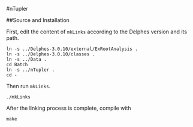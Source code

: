 #nTupler

##Source and Installation

First, edit the content of  `mkLinks` according to the Delphes version and its path.

```
ln -s ../Delphes-3.0.10/external/ExRootAnalysis .
ln -s ../Delphes-3.0.10/classes .
ln -s ../Data .
cd Batch
ln -s ../nTupler .
cd -
```

Then run `mkLinks`.

```
./mkLinks
```

After the linking process is complete, compile with

```
make
```


